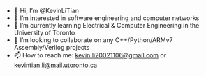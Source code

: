 - 👋 Hi, I’m @KevinLiTian
- 👀 I’m interested in software engineering and computer networks
- 🌱 I’m currently learning Electrical & Computer Engineering in the University of Toronto
- 💞️ I’m looking to collaborate on any C++/Python/ARMv7 Assembly/Verilog projects
- 📫 How to reach me: kevin.li20021106@gmail.com or kevintian.li@mail.utoronto.ca

<!---
KevinLiTian/KevinLiTian is a ✨ special ✨ repository because its `README.md` (this file) appears on your GitHub profile.
You can click the Preview link to take a look at your changes.
--->
